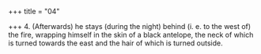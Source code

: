 +++
title = "04"

+++
4. (Afterwards) he stays (during the night) behind (i. e. to the west of) the fire, wrapping himself in the skin of a black antelope, the neck of which is turned towards the east and the hair of which is turned outside.
